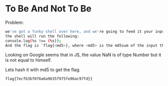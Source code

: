 # To Be And Not To Be

Problem:
```bash
we've got a funky shell over here, and we're going to feed it your input!
the shell will run the following:
console.log(%s !== (%s));
And the flag is `flag{<md5>}, where <md5> is the md5sum of the input that prints true!
```

Looking on Google seems that in JS, the value NaN is of type Number but it is not equal to himself.

Lets hash it with md5 to get the flag.

``` flag{7ecfb3bf076a6a9635f975fe96ac97fd}} ```